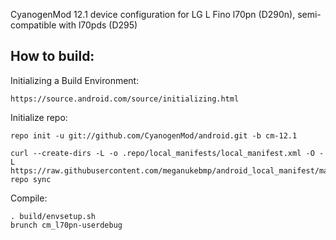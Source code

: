 CyanogenMod 12.1 device configuration for LG L Fino l70pn (D290n), semi-compatible with l70pds (D295)


How to build:
-------------

Initializing a Build Environment:

    https://source.android.com/source/initializing.html

Initialize repo:

    repo init -u git://github.com/CyanogenMod/android.git -b cm-12.1

    curl --create-dirs -L -o .repo/local_manifests/local_manifest.xml -O -L                  https://raw.githubusercontent.com/meganukebmp/android_local_manifest/master/local_manifest.xml
    repo sync

Compile:

    . build/envsetup.sh
    brunch cm_l70pn-userdebug
